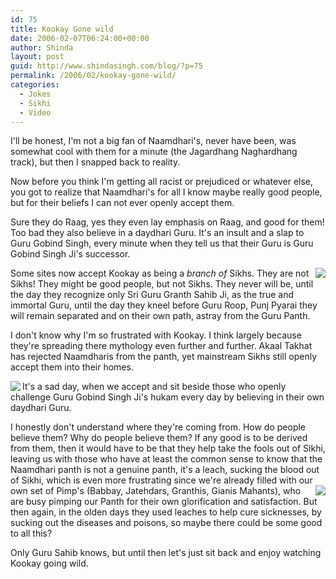 ```yaml
---
id: 75
title: Kookay Gone wild
date: 2006-02-07T06:24:00+00:00
author: Shinda
layout: post
guid: http://www.shindasingh.com/blog/?p=75
permalink: /2006/02/kookay-gone-wild/
categories:
  - Jokes
  - Sikhi
  - Video
---
```

I'll be honest, I'm not a big fan of Naamdhari's, never have been, was somewhat cool with them for a minute (the Jagardhang Naghardhang track), but then I snapped back to reality.

Now before you think I'm getting all racist or prejudiced or whatever else, you got to realize that Naamdhari's for all I know maybe really good people, but for their beliefs I can not ever openly accept them.

Sure they do Raag, yes they even lay emphasis on Raag, and good for them! Too bad they also believe in a daydhari Guru. It's an insult and a slap to Guru Gobind Singh, every minute when they tell us that their Guru is Guru Gobind Singh Ji's successor.
  
[<img border="0" align="right" src="http://www.shindasingh.com/blog/uploaded_images/kooksatnagarkirtan-754018.jpg" />](http://www.shindasingh.com/blog/uploaded_images/kooksatnagarkirtan-757199.jpg)
  
Some sites now accept Kookay as being a _branch of_ Sikhs. They are not Sikhs! They might be good people, but not Sikhs. They never will be, until the day they recognize only Sri Guru Granth Sahib Ji, as the true and immortal Guru, until the day they kneel before Guru Roop, Punj Pyarai they will remain separated and on their own path, astray from the Guru Panth.

I don't know why I'm so frustrated with Kookay. I think largely because they're spreading there mythology even further and further. Akaal Takhat has rejected Naamdharis from the panth, yet mainstream Sikhs still openly accept them into their homes.

[<img border="0" align="left" src="http://www.shindasingh.com/blog/uploaded_images/kookayinthewest-718940.jpg" />](http://www.shindasingh.com/blog/uploaded_images/kookayinthewest-721963.jpg)It's a sad day, when we accept and sit beside those who openly challenge Guru Gobind Singh Ji's hukam every day by believing in their own daydhari Guru.

I honestly don't understand where they're coming from. How do people believe them? Why do people believe them? If any good is to be derived from them, then it would have to be that they help take the fools out of Sikhi, leaving us with those who have at least the common sense to know that the Naamdhari panth is not a genuine panth, it's a leach, sucking the blood out of Sikhi, which is even more frustrating since we're already filled with our own set[<img border="0" align="right" src="http://www.shindasingh.com/blog/uploaded_images/sellout-790596.jpg" />](http://www.shindasingh.com/blog/uploaded_images/sellout-798243.jpg) of Pimp's (Babbay, Jatehdars, Granthis, Gianis Mahants), who are busy pimping our Panth for their own glorification and satisfaction. But then again, in the olden days they used leaches to help cure sicknesses, by sucking out the diseases and poisons, so maybe there could be some good to all this?

Only Guru Sahib knows, but until then let's just sit back and enjoy watching Kookay going wild.

<div style="text-align: center;">
</div>